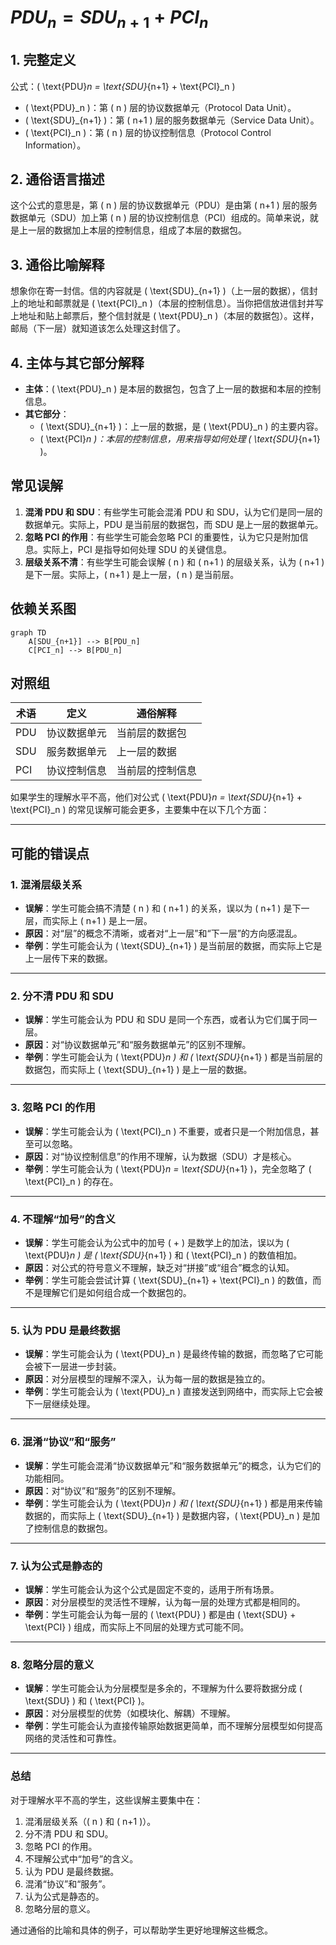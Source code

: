 # $PDU_n = SDU_{n+1} + PCI_n$

## 1. 完整定义

公式：\( \text{PDU}_n = \text{SDU}_{n+1} + \text{PCI}\_n \)

- \( \text{PDU}\_n \)：第 \( n \) 层的协议数据单元（Protocol Data Unit）。
- \( \text{SDU}\_{n+1} \)：第 \( n+1 \) 层的服务数据单元（Service Data Unit）。
- \( \text{PCI}\_n \)：第 \( n \) 层的协议控制信息（Protocol Control Information）。

## 2. 通俗语言描述

这个公式的意思是，第 \( n \) 层的协议数据单元（PDU）是由第 \( n+1 \) 层的服务数据单元（SDU）加上第 \( n \) 层的协议控制信息（PCI）组成的。简单来说，就是上一层的数据加上本层的控制信息，组成了本层的数据包。

## 3. 通俗比喻解释

想象你在寄一封信。信的内容就是 \( \text{SDU}\_{n+1} \)（上一层的数据），信封上的地址和邮票就是 \( \text{PCI}\_n \)（本层的控制信息）。当你把信放进信封并写上地址和贴上邮票后，整个信封就是 \( \text{PDU}\_n \)（本层的数据包）。这样，邮局（下一层）就知道该怎么处理这封信了。

## 4. 主体与其它部分解释

- **主体**：\( \text{PDU}\_n \) 是本层的数据包，包含了上一层的数据和本层的控制信息。
- **其它部分**：
  - \( \text{SDU}\_{n+1} \)：上一层的数据，是 \( \text{PDU}\_n \) 的主要内容。
  - \( \text{PCI}_n \)：本层的控制信息，用来指导如何处理 \( \text{SDU}_{n+1} \)。

## 常见误解

1. **混淆 PDU 和 SDU**：有些学生可能会混淆 PDU 和 SDU，认为它们是同一层的数据单元。实际上，PDU 是当前层的数据包，而 SDU 是上一层的数据单元。
2. **忽略 PCI 的作用**：有些学生可能会忽略 PCI 的重要性，认为它只是附加信息。实际上，PCI 是指导如何处理 SDU 的关键信息。
3. **层级关系不清**：有些学生可能会误解 \( n \) 和 \( n+1 \) 的层级关系，认为 \( n+1 \) 是下一层。实际上，\( n+1 \) 是上一层，\( n \) 是当前层。

## 依赖关系图

```mermaid
graph TD
    A[SDU_{n+1}] --> B[PDU_n]
    C[PCI_n] --> B[PDU_n]
```

## 对照组

| 术语 | 定义         | 通俗解释         |
| ---- | ------------ | ---------------- |
| PDU  | 协议数据单元 | 当前层的数据包   |
| SDU  | 服务数据单元 | 上一层的数据     |
| PCI  | 协议控制信息 | 当前层的控制信息 |

如果学生的理解水平不高，他们对公式 \( \text{PDU}_n = \text{SDU}_{n+1} + \text{PCI}\_n \) 的常见误解可能会更多，主要集中在以下几个方面：

---

## 可能的错误点

### 1. **混淆层级关系**

- **误解**：学生可能会搞不清楚 \( n \) 和 \( n+1 \) 的关系，误以为 \( n+1 \) 是下一层，而实际上 \( n+1 \) 是上一层。
- **原因**：对“层”的概念不清晰，或者对“上一层”和“下一层”的方向感混乱。
- **举例**：学生可能会认为 \( \text{SDU}\_{n+1} \) 是当前层的数据，而实际上它是上一层传下来的数据。

---

### 2. **分不清 PDU 和 SDU**

- **误解**：学生可能会认为 PDU 和 SDU 是同一个东西，或者认为它们属于同一层。
- **原因**：对“协议数据单元”和“服务数据单元”的区别不理解。
- **举例**：学生可能会认为 \( \text{PDU}_n \) 和 \( \text{SDU}_{n+1} \) 都是当前层的数据包，而实际上 \( \text{SDU}\_{n+1} \) 是上一层的数据。

---

### 3. **忽略 PCI 的作用**

- **误解**：学生可能会认为 \( \text{PCI}\_n \) 不重要，或者只是一个附加信息，甚至可以忽略。
- **原因**：对“协议控制信息”的作用不理解，认为数据（SDU）才是核心。
- **举例**：学生可能会认为 \( \text{PDU}_n = \text{SDU}_{n+1} \)，完全忽略了 \( \text{PCI}\_n \) 的存在。

---

### 4. **不理解“加号”的含义**

- **误解**：学生可能会认为公式中的加号 \( + \) 是数学上的加法，误以为 \( \text{PDU}_n \) 是 \( \text{SDU}_{n+1} \) 和 \( \text{PCI}\_n \) 的数值相加。
- **原因**：对公式的符号意义不理解，缺乏对“拼接”或“组合”概念的认知。
- **举例**：学生可能会尝试计算 \( \text{SDU}\_{n+1} + \text{PCI}\_n \) 的数值，而不是理解它们是如何组合成一个数据包的。

---

### 5. **认为 PDU 是最终数据**

- **误解**：学生可能会认为 \( \text{PDU}\_n \) 是最终传输的数据，而忽略了它可能会被下一层进一步封装。
- **原因**：对分层模型的理解不深入，认为每一层的数据是独立的。
- **举例**：学生可能会认为 \( \text{PDU}\_n \) 直接发送到网络中，而实际上它会被下一层继续处理。

---

### 6. **混淆“协议”和“服务”**

- **误解**：学生可能会混淆“协议数据单元”和“服务数据单元”的概念，认为它们的功能相同。
- **原因**：对“协议”和“服务”的区别不理解。
- **举例**：学生可能会认为 \( \text{PDU}_n \) 和 \( \text{SDU}_{n+1} \) 都是用来传输数据的，而实际上 \( \text{SDU}\_{n+1} \) 是数据内容，\( \text{PDU}\_n \) 是加了控制信息的数据包。

---

### 7. **认为公式是静态的**

- **误解**：学生可能会认为这个公式是固定不变的，适用于所有场景。
- **原因**：对分层模型的灵活性不理解，认为每一层的处理方式都是相同的。
- **举例**：学生可能会认为每一层的 \( \text{PDU} \) 都是由 \( \text{SDU} + \text{PCI} \) 组成，而实际上不同层的处理方式可能不同。

---

### 8. **忽略分层的意义**

- **误解**：学生可能会认为分层模型是多余的，不理解为什么要将数据分成 \( \text{SDU} \) 和 \( \text{PCI} \)。
- **原因**：对分层模型的优势（如模块化、解耦）不理解。
- **举例**：学生可能会认为直接传输原始数据更简单，而不理解分层模型如何提高网络的灵活性和可靠性。

---

### 总结

对于理解水平不高的学生，这些误解主要集中在：

1. 混淆层级关系（\( n \) 和 \( n+1 \)）。
2. 分不清 PDU 和 SDU。
3. 忽略 PCI 的作用。
4. 不理解公式中“加号”的含义。
5. 认为 PDU 是最终数据。
6. 混淆“协议”和“服务”。
7. 认为公式是静态的。
8. 忽略分层的意义。

通过通俗的比喻和具体的例子，可以帮助学生更好地理解这些概念。
